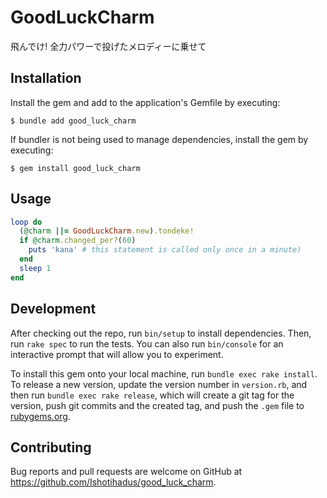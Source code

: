 # GoodLuckCharm

飛んでけ! 全力パワーで投げたメロディーに乗せて

## Installation

Install the gem and add to the application's Gemfile by executing:

    $ bundle add good_luck_charm

If bundler is not being used to manage dependencies, install the gem by executing:

    $ gem install good_luck_charm

## Usage

```rb
loop do
  (@charm ||= GoodLuckCharm.new).tondeke!
  if @charm.changed_per?(60)
    puts 'kana' # this statement is called only once in a minute) 
  end
  sleep 1 
end
````

## Development

After checking out the repo, run `bin/setup` to install dependencies. Then, run `rake spec` to run the tests. You can also run `bin/console` for an interactive prompt that will allow you to experiment.

To install this gem onto your local machine, run `bundle exec rake install`. To release a new version, update the version number in `version.rb`, and then run `bundle exec rake release`, which will create a git tag for the version, push git commits and the created tag, and push the `.gem` file to [rubygems.org](https://rubygems.org).

## Contributing

Bug reports and pull requests are welcome on GitHub at https://github.com/Ishotihadus/good_luck_charm.
